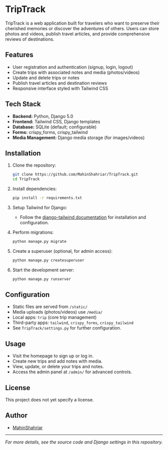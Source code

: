 # TripTrack

TripTrack is a web application built for travelers who want to preserve their cherished memories or discover the adventures of others. Users can store photos and videos, publish travel articles, and provide comprehensive reviews of destinations.

## Features

- User registration and authentication (signup, login, logout)
- Create trips with associated notes and media (photos/videos)
- Update and delete trips or notes
- Publish travel articles and destination reviews
- Responsive interface styled with Tailwind CSS

## Tech Stack

- **Backend:** Python, Django 5.0
- **Frontend:** Tailwind CSS, Django templates
- **Database:** SQLite (default; configurable)
- **Forms:** crispy_forms, crispy_tailwind
- **Media Management:** Django media storage (for images/videos)

## Installation

1. Clone the repository:
   ```bash
   git clone https://github.com/MahinShahriar/TripTrack.git
   cd TripTrack
   ```

2. Install dependencies:
   ```bash
   pip install -r requirements.txt
   ```

3. Setup Tailwind for Django:
   - Follow the [django-tailwind documentation](https://django-tailwind.readthedocs.io/en/latest/installation.html) for installation and configuration.

4. Perform migrations:
   ```bash
   python manage.py migrate
   ```

5. Create a superuser (optional, for admin access):
   ```bash
   python manage.py createsuperuser
   ```

6. Start the development server:
   ```bash
   python manage.py runserver
   ```

## Configuration

- Static files are served from `/static/`
- Media uploads (photos/videos) use `/media/`
- Local apps: `trip` (core trip management)
- Third-party apps: `tailwind`, `crispy_forms`, `crispy_tailwind`
- See `TripTrack/settings.py` for further configuration.

## Usage

- Visit the homepage to sign up or log in.
- Create new trips and add notes with media.
- View, update, or delete your trips and notes.
- Access the admin panel at `/admin/` for advanced controls.

## License

This project does not yet specify a license.

## Author

- [MahinShahriar](https://github.com/MahinShahriar)

---
*For more details, see the source code and Django settings in this repository.*
